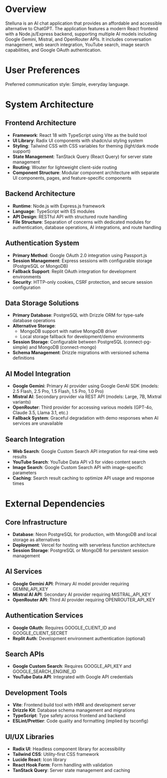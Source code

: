 # Overview

Stelluna is an AI chat application that provides an affordable and accessible alternative to ChatGPT. The application features a modern React frontend with a Node.js/Express backend, supporting multiple AI models including Google Gemini, Mistral, and OpenRouter APIs. It includes conversation management, web search integration, YouTube search, image search capabilities, and Google OAuth authentication.

# User Preferences

Preferred communication style: Simple, everyday language.

# System Architecture

## Frontend Architecture
- **Framework**: React 18 with TypeScript using Vite as the build tool
- **UI Library**: Radix UI components with shadcn/ui styling system
- **Styling**: Tailwind CSS with CSS variables for theming (light/dark mode support)
- **State Management**: TanStack Query (React Query) for server state management
- **Routing**: Wouter for lightweight client-side routing
- **Component Structure**: Modular component architecture with separate UI components, pages, and feature-specific components

## Backend Architecture
- **Runtime**: Node.js with Express.js framework
- **Language**: TypeScript with ES modules
- **API Design**: RESTful API with structured route handling
- **File Structure**: Separation of concerns with dedicated modules for authentication, database operations, AI integrations, and route handling

## Authentication System
- **Primary Method**: Google OAuth 2.0 integration using Passport.js
- **Session Management**: Express sessions with configurable storage (PostgreSQL or MongoDB)
- **Fallback Support**: Replit OAuth integration for development environments
- **Security**: HTTP-only cookies, CSRF protection, and secure session configuration

## Data Storage Solutions
- **Primary Database**: PostgreSQL with Drizzle ORM for type-safe database operations
- **Alternative Storage**: 
  - MongoDB support with native MongoDB driver
  - Local storage fallback for development/demo environments
- **Session Storage**: Configurable between PostgreSQL (connect-pg-simple) and MongoDB (connect-mongo)
- **Schema Management**: Drizzle migrations with versioned schema definitions

## AI Model Integration
- **Google Gemini**: Primary AI provider using Google GenAI SDK (models: 2.5 Flash, 2.5 Pro, 1.5 Flash, 1.5 Pro, 1.0 Pro)
- **Mistral AI**: Secondary provider via REST API (models: Large, 7B, Mixtral variants)
- **OpenRouter**: Third provider for accessing various models (GPT-4o, Claude 3.5, Llama 3.1, etc.)
- **Fallback System**: Graceful degradation with demo responses when AI services are unavailable

## Search Integration
- **Web Search**: Google Custom Search API integration for real-time web results
- **YouTube Search**: YouTube Data API v3 for video content search
- **Image Search**: Google Custom Search API with image-specific parameters
- **Caching**: Search result caching to optimize API usage and response times

# External Dependencies

## Core Infrastructure
- **Database**: Neon PostgreSQL for production, with MongoDB and local storage as alternatives
- **Deployment**: Vercel for hosting with serverless function architecture
- **Session Storage**: PostgreSQL or MongoDB for persistent session management

## AI Services
- **Google Gemini API**: Primary AI model provider requiring GEMINI_API_KEY
- **Mistral AI API**: Secondary AI provider requiring MISTRAL_API_KEY
- **OpenRouter API**: Third AI provider requiring OPENROUTER_API_KEY

## Authentication Services
- **Google OAuth**: Requires GOOGLE_CLIENT_ID and GOOGLE_CLIENT_SECRET
- **Replit Auth**: Development environment authentication (optional)

## Search APIs
- **Google Custom Search**: Requires GOOGLE_API_KEY and GOOGLE_SEARCH_ENGINE_ID
- **YouTube Data API**: Integrated with Google API credentials

## Development Tools
- **Vite**: Frontend build tool with HMR and development server
- **Drizzle Kit**: Database schema management and migrations
- **TypeScript**: Type safety across frontend and backend
- **ESLint/Prettier**: Code quality and formatting (implied by tsconfig)

## UI/UX Libraries
- **Radix UI**: Headless component library for accessibility
- **Tailwind CSS**: Utility-first CSS framework
- **Lucide React**: Icon library
- **React Hook Form**: Form handling with validation
- **TanStack Query**: Server state management and caching